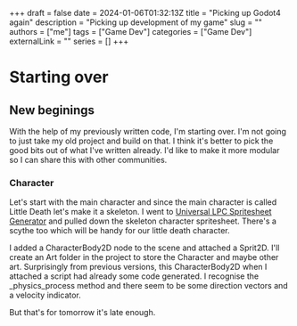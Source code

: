 +++ 
draft = false
date = 2024-01-06T01:32:13Z
title = "Picking up Godot4 again"
description = "Picking up development of my game"
slug = ""
authors = ["me"]
tags = ["Game Dev"]
categories = ["Game Dev"]
externalLink = ""
series = []
+++

# Starting over
## New beginings
With the help of my previously written code, I'm starting over. I'm not going to just take my old project and build on that. I think it's better to pick the good bits out of what I've written already. I'd like to make it more modular so I can share this with other communities.

### Character
Let's start with the main character and since the main character is called Little Death let's make it a skeleton. I went to [Universal LPC Spritesheet Generator](https://sanderfrenken.github.io/) and pulled down the skeleton character spritesheet. There's a scythe too which will be handy for our little death character.

I added a CharacterBody2D node to the scene and attached a Sprit2D. I'll create an Art folder in the project to store the Character and maybe other art. Surprisingly from previous versions, this CharacterBody2D when I attached a script had already some code generated. I recognise the _physics_process method and there seem to be some direction vectors and a velocity indicator. 

But that's for tomorrow it's late enough.